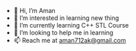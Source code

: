 - 👋 Hi, I’m Aman
- 👀 I’m interested in learning new thing
- 🌱 I’m currently learning  C++ STL Course
- 💞️ I’m looking to help me in learning
- 📫 Reach me at aman712ak@gmail.com

<!---
akv23/akv23 is a ✨ special ✨ repository because its `README.md` (this file) appears on your GitHub profile.
You can click the Preview link to take a look at your changes.
--->
